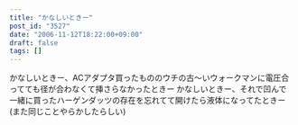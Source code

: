 ```yaml
---
title: "かなしいときー"
post_id: "3527"
date: "2006-11-12T18:22:00+09:00"
draft: false
tags: []
---
```



かなしいときー、ACアダプタ買ったもののウチの古～いウォークマンに電圧合ってても径が合わなくて挿さらなかったときー かなしいときー、それで凹んで一緒に買ったハーゲンダッツの存在を忘れてて開けたら液体になってたときー(また同じことやらかしたらしい)
